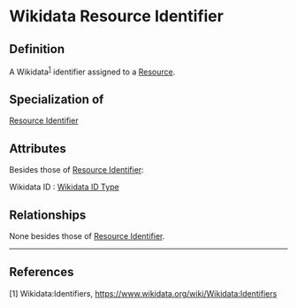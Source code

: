 # Wikidata Resource Identifier

## Definition
A Wikidata<sup>[1](#fn1)</sup> identifier assigned to a [Resource](../entities/Resource.md).

## Specialization of
[Resource Identifier](../entities/Resource_Identifier.md)

## Attributes
Besides those of [Resource Identifier](../entities/Resource_Identifier.md):

Wikidata ID : [Wikidata ID Type](../datatypes/Wikidata_ID.md)

## Relationships
None besides those of [Resource Identifier](../entities/Resource_Identifier.md).

---
## References
<a name="fn1">\[1\]</a> Wikidata:Identifiers, https://www.wikidata.org/wiki/Wikidata:Identifiers 
